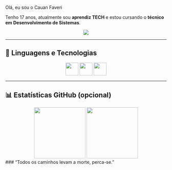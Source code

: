 Olá, eu sou o Cauan Faveri

Tenho 17 anos, atualmente sou **aprendiz TECH** e estou cursando o **técnico em Desenvolvimento de Sistemas**.  

<div align="center">
  <img src="https://media.tenor.com/RAqDzuu09vAAAAAi/al-pacino-scarface.gif"/>
</div>

---

## 🤖 Linguagens e Tecnologias

<div align="center">
  <img src="https://cdn.jsdelivr.net/gh/devicons/devicon/icons/java/java-original.svg" width="40"/>
  <img src="https://cdn.jsdelivr.net/gh/devicons/devicon/icons/javascript/javascript-original.svg" width="40"/>
  <img src="https://cdn.jsdelivr.net/gh/devicons/devicon/icons/python/python-original.svg" width="40"/>
  
</div>

---

## 📊 Estatísticas GitHub (opcional)

<div align="center">
  <img height="160em" src="https://github-readme-stats.vercel.app/api?username=SEU_USUARIO_AQUI&show_icons=true&theme=tokyonight"/>
  <img height="160em" src="https://github-readme-stats.vercel.app/api/top-langs/?username=SEU_USUARIO_AQUI&layout=compact&theme=tokyonight"/>
</div>
###  “Todos os caminhos levam a morte, perca-se.”
